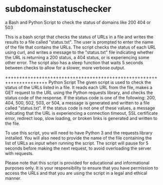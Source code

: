 # subdomainstatuschecker
a Bash and Python Script to check the status of domains like 200 404 or 503 


This is a bash script that checks the status of URLs in a file and writes the results to a file called "status.txt". The user is prompted to enter the name of the file that contains the URLs. The script checks the status of each URL using curl, and writes a message to the "status.txt" file indicating whether the URL is returning a 200 status, a 404 status, or is experiencing some other error. The script also has a sleep function that waits 5 seconds between checks to allow for a slower, more verbose output.

+++++++++++++++++++++++++++++++++++++++++++++++++++++++++++++++++++++
Python Script
The given script is used to check the status of the URLs listed in a file. It reads each URL from the file, makes a GET request to the URL using the Python requests library, and checks the status code of the response. If the status code is one of the following: 200, 404, 500, 502, 503, or 504, a message is generated and written to a file called "status.txt". If the status code is not one of these values, a message indicating that the URL is experiencing a connection timeout, SSL certificate error, redirect loop, slow loading, or broken links is generated and written to the file.

To use this script, you will need to have Python 3 and the requests library installed. You will also need to provide the name of the file containing the list of URLs as input when running the script. The script will pause for 5 seconds before making the next request, to avoid overloading the server with requests.

Please note that this script is provided for educational and informational purposes only. It is your responsibility to ensure that you have permission to access the URLs and that you are using the script in a legal and ethical manner.
